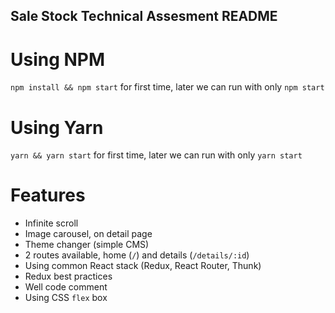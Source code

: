 ## Sale Stock Technical Assesment README

# Using NPM

`npm install && npm start` for first time, later we can run with only `npm start`

# Using Yarn

`yarn && yarn start` for first time, later we can run with only `yarn start`

# Features
- Infinite scroll
- Image carousel, on detail page
- Theme changer (simple CMS)
- 2 routes available, home (`/`) and details (`/details/:id`)
- Using common React stack (Redux, React Router, Thunk)
- Redux best practices
- Well code comment
- Using CSS `flex` box
